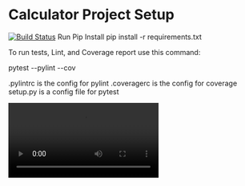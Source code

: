 # Calculator Project Setup
[![Build Status](https://app.travis-ci.com/juniorro/calculator.svg?branch=master)](https://app.travis-ci.com/juniorro/calculator)
Run Pip Install
pip install -r requirements.txt

To run tests, Lint, and Coverage report use this command:

pytest  --pylint --cov

.pylintrc is the config for pylint
.coveragerc is the config for coverage
setup.py is a config file for pytest

![](demo.mp4)

